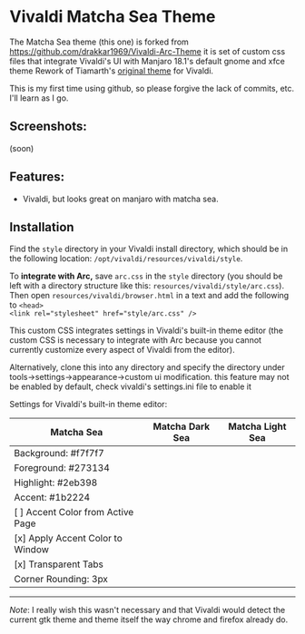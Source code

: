 # Vivaldi Matcha Sea Theme


The Matcha Sea theme (this one) is forked from https://github.com/drakkar1969/Vivaldi-Arc-Theme
it is set of custom css files that integrate Vivaldi's UI with Manjaro 18.1's default gnome and xfce theme Rework of Tiamarth's [original theme](https://github.com/Tiamarth/Arc-for-Vivaldi) for Vivaldi.


This is my first time using github, so please forgive the lack of commits, etc. I'll learn as I go.


## Screenshots:
(soon)
## Features:

- Vivaldi, but looks great on manjaro with matcha sea.

## Installation

Find the `style` directory in your Vivaldi install directory, which should be in the following location: `/opt/vivaldi/resources/vivaldi/style`.  

To **integrate with Arc,** save `arc.css` in the `style` directory (you should be left with a directory structure like this: `resources/vivaldi/style/arc.css`). Then open `resources/vivaldi/browser.html` in a text and add the following to `<head>`  
`<link rel="stylesheet" href="style/arc.css" />`

This custom CSS integrates settings in Vivaldi's built-in theme editor (the custom CSS is necessary to integrate with Arc because you cannot currently customize every aspect of Vivaldi from the editor).  

Alternatively, clone this into any directory and specify the directory under tools->settings->appearance->custom ui modification. this feature may not be enabled by default, check vivaldi's settings.ini file to enable it

Settings for Vivaldi's built-in theme editor:

| Matcha Sea                         | Matcha Dark Sea                    | Matcha Light Sea                  |
| --------------------------------- | --------------------------------- | --------------------------------- |
| Background: #f7f7f7               | 
| Foreground: #273134               |
| Highlight: #2eb398                | 
| Accent: #1b2224                   |
| [ ] Accent Color from Active Page |
| [x] Apply Accent Color to Window  |
| [x] Transparent Tabs              |
| Corner Rounding: 3px              |

-----------------------

*Note*: I really wish this wasn't necessary and that Vivaldi would detect the current gtk theme and theme itself the way chrome and firefox already do. 
